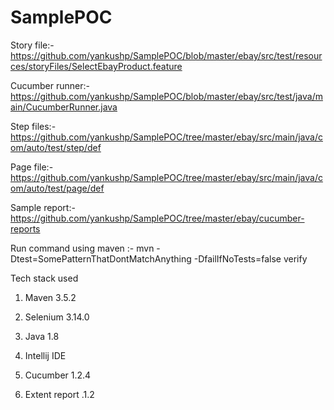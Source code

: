 # SamplePOC
Story file:- https://github.com/yankushp/SamplePOC/blob/master/ebay/src/test/resources/storyFiles/SelectEbayProduct.feature

Cucumber runner:-https://github.com/yankushp/SamplePOC/blob/master/ebay/src/test/java/main/CucumberRunner.java

Step files:- https://github.com/yankushp/SamplePOC/tree/master/ebay/src/main/java/com/auto/test/step/def

Page file:- https://github.com/yankushp/SamplePOC/tree/master/ebay/src/main/java/com/auto/test/page/def

Sample report:-https://github.com/yankushp/SamplePOC/tree/master/ebay/cucumber-reports

Run command using maven :- mvn -Dtest=SomePatternThatDontMatchAnything -DfailIfNoTests=false verify

Tech stack used

1. Maven 3.5.2

2. Selenium 3.14.0

3. Java 1.8

4. Intellij IDE

5. Cucumber 1.2.4

6. Extent report .1.2
